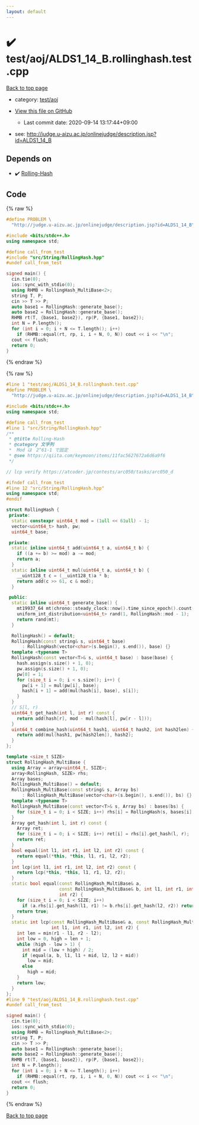 ```yaml
---
layout: default
---
```


<!-- mathjax config similar to math.stackexchange -->
<script type="text/javascript" async
  src="https://cdnjs.cloudflare.com/ajax/libs/mathjax/2.7.5/MathJax.js?config=TeX-MML-AM_CHTML">
</script>
<script type="text/x-mathjax-config">
  MathJax.Hub.Config({
    TeX: { equationNumbers: { autoNumber: "AMS" }},
    tex2jax: {
      inlineMath: [ ['$','$'] ],
      processEscapes: true
    },
    "HTML-CSS": { matchFontHeight: false },
    displayAlign: "left",
    displayIndent: "2em"
  });
</script>

<script type="text/javascript" src="https://cdnjs.cloudflare.com/ajax/libs/jquery/3.4.1/jquery.min.js"></script>
<script src="https://cdn.jsdelivr.net/npm/jquery-balloon-js@1.1.2/jquery.balloon.min.js" integrity="sha256-ZEYs9VrgAeNuPvs15E39OsyOJaIkXEEt10fzxJ20+2I=" crossorigin="anonymous"></script>
<script type="text/javascript" src="../../../assets/js/copy-button.js"></script>
<link rel="stylesheet" href="../../../assets/css/copy-button.css" />


# :heavy_check_mark: test/aoj/ALDS1_14_B.rollinghash.test.cpp

<a href="../../../index.html">Back to top page</a>

* category: <a href="../../../index.html#0d0c91c0cca30af9c1c9faef0cf04aa9">test/aoj</a>
* <a href="{{ site.github.repository_url }}/blob/master/test/aoj/ALDS1_14_B.rollinghash.test.cpp">View this file on GitHub</a>
    - Last commit date: 2020-09-14 13:17:44+09:00


* see: <a href="http://judge.u-aizu.ac.jp/onlinejudge/description.jsp?id=ALDS1_14_B">http://judge.u-aizu.ac.jp/onlinejudge/description.jsp?id=ALDS1_14_B</a>


## Depends on

* :heavy_check_mark: <a href="../../../library/src/String/RollingHash.hpp.html">Rolling-Hash</a>


## Code

<a id="unbundled"></a>
{% raw %}
```cpp
#define PROBLEM \
  "http://judge.u-aizu.ac.jp/onlinejudge/description.jsp?id=ALDS1_14_B"

#include <bits/stdc++.h>
using namespace std;

#define call_from_test
#include "src/String/RollingHash.hpp"
#undef call_from_test

signed main() {
  cin.tie(0);
  ios::sync_with_stdio(0);
  using RHMB = RollingHash_MultiBase<2>;
  string T, P;
  cin >> T >> P;
  auto base1 = RollingHash::generate_base();
  auto base2 = RollingHash::generate_base();
  RHMB rt(T, {base1, base2}), rp(P, {base1, base2});
  int N = P.length();
  for (int i = 0; i + N <= T.length(); i++)
    if (RHMB::equal(rt, rp, i, i + N, 0, N)) cout << i << "\n";
  cout << flush;
  return 0;
}
```
{% endraw %}

<a id="bundled"></a>
{% raw %}
```cpp
#line 1 "test/aoj/ALDS1_14_B.rollinghash.test.cpp"
#define PROBLEM \
  "http://judge.u-aizu.ac.jp/onlinejudge/description.jsp?id=ALDS1_14_B"

#include <bits/stdc++.h>
using namespace std;

#define call_from_test
#line 1 "src/String/RollingHash.hpp"
/**
 * @title Rolling-Hash
 * @category 文字列
 *  Mod は　2^61-1 で固定
 * @see https://qiita.com/keymoon/items/11fac5627672a6d6a9f6
 */

// lcp verify https://atcoder.jp/contests/arc050/tasks/arc050_d

#ifndef call_from_test
#line 12 "src/String/RollingHash.hpp"
using namespace std;
#endif

struct RollingHash {
 private:
  static constexpr uint64_t mod = (1ull << 61ull) - 1;
  vector<uint64_t> hash, pw;
  uint64_t base;

 private:
  static inline uint64_t add(uint64_t a, uint64_t b) {
    if ((a += b) >= mod) a -= mod;
    return a;
  }
  static inline uint64_t mul(uint64_t a, uint64_t b) {
    __uint128_t c = (__uint128_t)a * b;
    return add(c >> 61, c & mod);
  }

 public:
  static inline uint64_t generate_base() {
    mt19937_64 mt(chrono::steady_clock::now().time_since_epoch().count());
    uniform_int_distribution<uint64_t> rand(1, RollingHash::mod - 1);
    return rand(mt);
  }

  RollingHash() = default;
  RollingHash(const string& s, uint64_t base)
      : RollingHash(vector<char>(s.begin(), s.end()), base) {}
  template <typename T>
  RollingHash(const vector<T>& s, uint64_t base) : base(base) {
    hash.assign(s.size() + 1, 0);
    pw.assign(s.size() + 1, 0);
    pw[0] = 1;
    for (size_t i = 0; i < s.size(); i++) {
      pw[i + 1] = mul(pw[i], base);
      hash[i + 1] = add(mul(hash[i], base), s[i]);
    }
  }
  // S[l, r)
  uint64_t get_hash(int l, int r) const {
    return add(hash[r], mod - mul(hash[l], pw[r - l]));
  }
  uint64_t combine_hash(uint64_t hash1, uint64_t hash2, int hash2len) {
    return add(mul(hash1, pw[hash2len]), hash2);
  }
};

template <size_t SIZE>
struct RollingHash_MultiBase {
  using Array = array<uint64_t, SIZE>;
  array<RollingHash, SIZE> rhs;
  Array bases;
  RollingHash_MultiBase() = default;
  RollingHash_MultiBase(const string& s, Array bs)
      : RollingHash_MultiBase(vector<char>(s.begin(), s.end()), bs) {}
  template <typename T>
  RollingHash_MultiBase(const vector<T>& s, Array bs) : bases(bs) {
    for (size_t i = 0; i < SIZE; i++) rhs[i] = RollingHash(s, bases[i]);
  }
  Array get_hash(int l, int r) const {
    Array ret;
    for (size_t i = 0; i < SIZE; i++) ret[i] = rhs[i].get_hash(l, r);
    return ret;
  }
  bool equal(int l1, int r1, int l2, int r2) const {
    return equal(*this, *this, l1, r1, l2, r2);
  }
  int lcp(int l1, int r1, int l2, int r2) const {
    return lcp(*this, *this, l1, r1, l2, r2);
  }
  static bool equal(const RollingHash_MultiBase& a,
                    const RollingHash_MultiBase& b, int l1, int r1, int l2,
                    int r2) {
    for (size_t i = 0; i < SIZE; i++)
      if (a.rhs[i].get_hash(l1, r1) != b.rhs[i].get_hash(l2, r2)) return false;
    return true;
  }
  static int lcp(const RollingHash_MultiBase& a, const RollingHash_MultiBase& b,
                 int l1, int r1, int l2, int r2) {
    int len = min(r1 - l1, r2 - l2);
    int low = 0, high = len + 1;
    while (high - low > 1) {
      int mid = (low + high) / 2;
      if (equal(a, b, l1, l1 + mid, l2, l2 + mid))
        low = mid;
      else
        high = mid;
    }
    return low;
  }
};
#line 9 "test/aoj/ALDS1_14_B.rollinghash.test.cpp"
#undef call_from_test

signed main() {
  cin.tie(0);
  ios::sync_with_stdio(0);
  using RHMB = RollingHash_MultiBase<2>;
  string T, P;
  cin >> T >> P;
  auto base1 = RollingHash::generate_base();
  auto base2 = RollingHash::generate_base();
  RHMB rt(T, {base1, base2}), rp(P, {base1, base2});
  int N = P.length();
  for (int i = 0; i + N <= T.length(); i++)
    if (RHMB::equal(rt, rp, i, i + N, 0, N)) cout << i << "\n";
  cout << flush;
  return 0;
}

```
{% endraw %}

<a href="../../../index.html">Back to top page</a>

